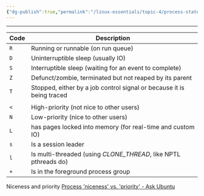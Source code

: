 ```yaml
---
{"dg-publish":true,"permalink":"/linux-essentials/topic-4/process-state-codes/","noteIcon":""}
---
```


---

| Code | Description                                                           |
| ---- | --------------------------------------------------------------------- |
| `R`  | Running or runnable (on run queue)                                    |
| `D`  | Uninterruptible sleep (usually IO)                                    |
| `S`  | Interruptible sleep (waiting for an event to complete)                |
| `Z`  | Defunct/zombie, terminated but not reaped by its parent               |
| `T`  | Stopped, either by a job control signal or because it is being traced |
|      |                                                                       |
| `<`  | High-priority (not nice to other users)                               |
| `N`  | Low-priority (nice to other users)                                    |
| `L`  | has pages locked into memory (for real-time and custom IO)            |
| `s`  | Is a session leader                                                   |
| `l`  | Is multi-threaded (using _CLONE_THREAD_, like NPTL pthreads do)       |
| `+`  | Is in the foreground process group                                    |
Niceness and priority
[Process 'niceness' vs. 'priority' - Ask Ubuntu](https://askubuntu.com/questions/656771/process-niceness-vs-priority)